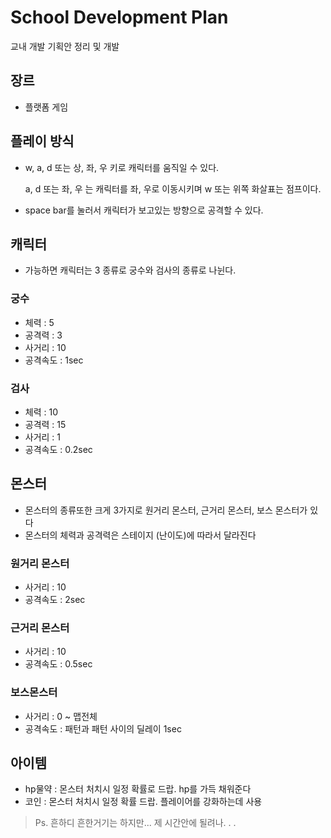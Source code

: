 # School Development Plan
교내 개발 기획안 정리 및 개발


## 장르
- 플랫폼 게임

## 플레이 방식 
- w, a, d 또는 상, 좌, 우 키로 캐릭터를 움직일 수 있다.

  a, d 또는 좌, 우 는 캐릭터를 좌, 우로 이동시키며 w 또는 위쪽 화살표는 점프이다.

-  space bar를 눌러서 캐릭터가 보고있는 방향으로 공격할 수 있다.

## 캐릭터
- 가능하면 캐릭터는 3 종류로 궁수와 검사의 종류로 나뉜다.

### 궁수
- 체력 : 5
- 공격력 : 3
- 사거리 : 10
- 공격속도 : 1sec

### 검사
- 체력 : 10
- 공격력 : 15
- 사거리 : 1
- 공격속도 : 0.2sec

## 몬스터
- 몬스터의 종류또한 크게 3가지로 원거리 몬스터, 근거리 몬스터, 보스 몬스터가 있다
- 몬스터의 체력과 공격력은 스테이지 (난이도)에 따라서 달라진다

### 원거리 몬스터
- 사거리 : 10
- 공격속도 : 2sec

### 근거리 몬스터
- 사거리 : 10
- 공격속도 : 0.5sec

### 보스몬스터
- 사거리 : 0 ~ 맵전체
- 공격속도 : 패턴과 패턴 사이의 딜레이 1sec

## 아이템
- hp물약 : 몬스터 처치시 일정 확률로 드랍. hp를 가득 채워준다
- 코인 : 몬스터 처치시 일정 확률 드랍. 플레이어를 강화하는데 사용


> Ps. 흔하디 흔한거기는 하지만... 제 시간안에 될려나. . .
